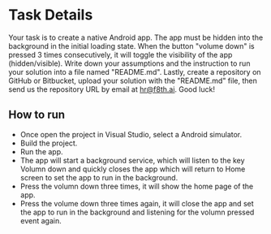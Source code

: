 ﻿# Task Details
Your task is to create a native Android app. The app must be hidden into the background in the initial loading state. When the button "volume down" is pressed 3 times consecutively, it will toggle the visibility of the app (hidden/visible). Write down your assumptions and the instruction to run your solution into a file named "README.md". Lastly, create a repository on GitHub or Bitbucket, upload your solution with the "README.md" file, then send us the repository URL by email at hr@f8th.ai. Good luck!

## How to run
- Once open the project in Visual Studio, select a Android simulator.
- Build the project.
- Run the app.
- The app will start a background service, which will listen to the key Volumn down and quickly closes the app which will return to Home screen to set the app to run in the background.
- Press the volumn down three times, it will show the home page of the app.
- Press the volume down three times again, it will close the app and set the app to run in the background and listening for the volumn pressed event again.

